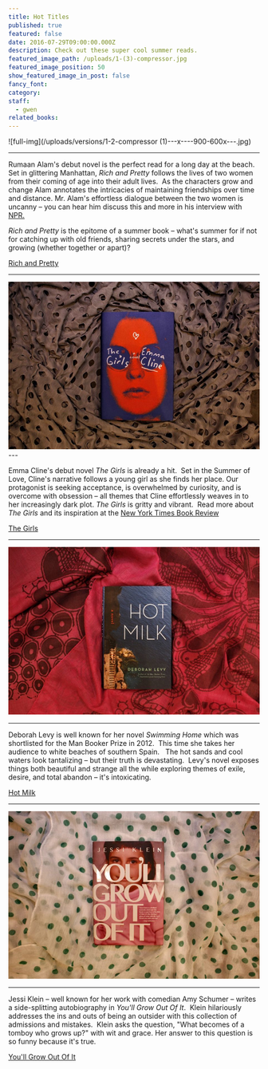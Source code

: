 ```yaml
---
title: Hot Titles
published: true
featured: false
date: 2016-07-29T09:00:00.000Z
description: Check out these super cool summer reads.
featured_image_path: /uploads/1-(3)-compressor.jpg
featured_image_position: 50
show_featured_image_in_post: false
fancy_font:
category:
staff:
  - gwen
related_books:
---
```



![full-img](/uploads/versions/1-2-compressor &#40;1&#41;---x----900-600x---.jpg)

---

Rumaan Alam's debut novel is the perfect read for a long day at the beach.&nbsp; Set in glittering Manhattan,&nbsp;*Rich and Pretty* follows the lives of two women from their coming of age into their adult lives.&nbsp; As the characters grow and change Alam annotates the intricacies of maintaining friendships over time and distance. Mr. Alam's effortless dialogue between the two women is uncanny – you can hear him discuss this and more in his interview with [NPR.](http://www.npr.org/2016/06/12/481750650/-rich-and-pretty-author-rumaan-alam-captures-lives-very-different-from-his-own)

*Rich and Pretty* is the epitome of a summer book – what's summer for if not for catching up with old friends, sharing secrets under the stars, and growing (whether together or apart)?

[Rich and Pretty](http://www.brooklinebooksmith-shop.com/book/9780062429933)

---

![full-img](/uploads/versions/1-5-compressor---x----900-600x---.jpg)---

Emma Cline's debut novel *The Girls* is already a hit. &nbsp;Set in the Summer of Love, Cline's narrative follows a young girl as she finds her place. Our protagonist is seeking acceptance, is overwhelmed by curiosity, and is overcome with obsession – all themes that Cline effortlessly weaves in to her increasingly dark plot. *The Girls* is gritty and vibrant.&nbsp; Read more about *The Girls* and its inspiration at the [New York Times Book Review](http://www.nytimes.com/2016/06/05/books/review/the-girls-by-emma-cline.html?_r=0)

[The Girls](http://www.brooklinebooksmith-shop.com/book/9780812998603)

---

![full-img](/uploads/versions/1-1-compressor---x----900-600x---.jpg)

---

Deborah Levy is well known for her novel *Swimming Home* which was shortlisted for the Man Booker Prize in 2012. &nbsp;This time she takes her audience to white beaches of southern Spain. &nbsp; The hot sands and cool waters look tantalizing – but their truth is devastating. &nbsp;Levy's novel exposes things both beautiful and strange all the while exploring themes of exile, desire, and total abandon – it's intoxicating.

[Hot Milk](http://www.brooklinebooksmith-shop.com/book/9781620406694)

---

![full-img](/uploads/versions/1-4-compressor---x----900-600x---.jpg)

---

Jessi Klein – well known for her work with comedian Amy Schumer – writes a side-splitting autobiography in *You'll Grow Out Of It*.&nbsp; Klein hilariously addresses the ins and outs of being an outsider with this collection of admissions and mistakes.&nbsp; Klein asks the question, "What becomes of a tomboy who grows up?" with wit and grace. Her answer to this question is so funny because it's true.

[You'll Grow Out Of It](http://www.brooklinebooksmith-shop.com/book/9781455531189)